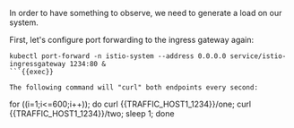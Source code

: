 
In order to have something to observe, we need to generate a load on our system.

First, let's configure port forwarding to the ingress gateway again:

```shell
kubectl port-forward -n istio-system --address 0.0.0.0 service/istio-ingressgateway 1234:80 &
```{{exec}}

The following command will "curl" both endpoints every second:

```
for ((i=1;i<=600;i++)); do curl {{TRAFFIC_HOST1_1234}}/one; curl {{TRAFFIC_HOST1_1234}}/two; sleep 1; done
```{{exec}}

